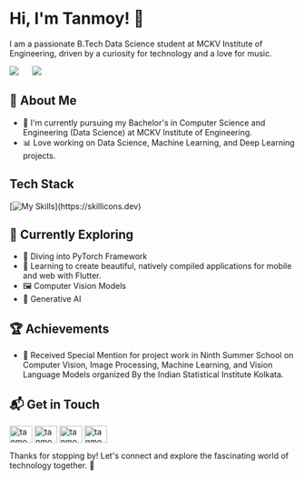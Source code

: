 # Hi, I'm Tanmoy! 👋

I am a passionate B.Tech Data Science student at MCKV Institute of Engineering, driven by a curiosity for technology and a love for music.

![](https://github-readme-streak-stats.herokuapp.com/?user=Tanmoy0077&theme=dark&hide_border=false) &nbsp;&nbsp;&nbsp;&nbsp;
![](https://github-readme-stats.vercel.app/api/top-langs/?username=Tanmoy0077&theme=dark&hide_border=false&include_all_commits=false&count_private=false&layout=compact)

## 🚀 About Me

- 🔭 I'm currently pursuing my Bachelor's in Computer Science and Engineering (Data Science) at MCKV Institute of Engineering.
- 📊 Love working on Data Science, Machine Learning, and Deep Learning projects.


## Tech Stack
[![My Skills](https://skillicons.dev/icons?i=c,cpp,java,python,js,html,css,r,tensorflow,pytorch,sklearn,opencv,mysql,mongodb,nodejs,django,maven,git,github,aws,docker,flutter,mint,redhat,)](https://skillicons.dev)

## 🌱 Currently Exploring

- 🧠 Diving into PyTorch Framework
- 📱 Learning to create beautiful, natively compiled applications for mobile and web with Flutter.
- 🖼️ Computer Vision Models
- 🌌 Generative AI


 ## 🏆 Achievements

- 🌟 Received Special Mention for project work in Ninth Summer School on Computer Vision, Image Processing, Machine Learning, and Vision Language Models organized By the Indian Statistical Institute Kolkata.


## 📬 Get in Touch
<p align="left">
<a href="https://linkedin.com/in/tanmoy0077-data" target="blank"><img align="center" src="https://raw.githubusercontent.com/rahuldkjain/github-profile-readme-generator/master/src/images/icons/Social/linked-in-alt.svg" alt="tanmoy0077-data" height="30" width="40" /></a>
<a href="https://kaggle.com/tanmoypradhan" target="blank"><img align="center" src="https://raw.githubusercontent.com/rahuldkjain/github-profile-readme-generator/master/src/images/icons/Social/kaggle.svg" alt="tanmoypradhan" height="30" width="40" /></a>
<a href="https://www.hackerrank.com/tanmoy_0077" target="blank"><img align="center" src="https://raw.githubusercontent.com/rahuldkjain/github-profile-readme-generator/master/src/images/icons/Social/hackerrank.svg" alt="tanmoy_0077" height="30" width="40" /></a>
<a href="https://www.leetcode.com/tanmoy0077" target="blank"><img align="center" src="https://raw.githubusercontent.com/rahuldkjain/github-profile-readme-generator/master/src/images/icons/Social/leet-code.svg" alt="tanmoy0077" height="30" width="40" /></a> 
</p>

Thanks for stopping by! Let's connect and explore the fascinating world of technology together. 🚀



<!--

Here are some ideas to get you started:

- 🔭 I’m currently working on ...
- 🌱 I’m currently learning ...
- 👯 I’m looking to collaborate on ...
- 🤔 I’m looking for help with ...
- 💬 Ask me about ...
- 📫 How to reach me: ...
- 😄 Pronouns: ...
- ⚡ Fun fact: ...
-->
